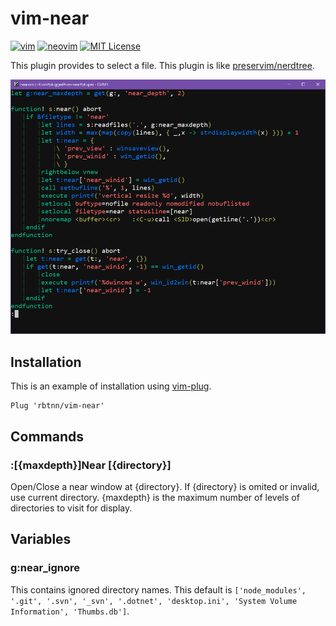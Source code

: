 
# vim-near
[![vim](https://github.com/rbtnn/vim-near/workflows/vim/badge.svg)](https://github.com/rbtnn/vim-near/actions?query=workflow%3Avim)
[![neovim](https://github.com/rbtnn/vim-near/workflows/neovim/badge.svg)](https://github.com/rbtnn/vim-near/actions?query=workflow%3Aneovim)
[![MIT License](https://img.shields.io/badge/license-MIT-blue.svg)](LICENSE)

This plugin provides to select a file.
This plugin is like [preservim/nerdtree](https://github.com/preservim/nerdtree).

![](https://raw.githubusercontent.com/rbtnn/vim-near/main/near.gif)

## Installation

This is an example of installation using [vim-plug](https://github.com/junegunn/vim-plug).

```
Plug 'rbtnn/vim-near'
```

## Commands
### :[{maxdepth}]Near [{directory}]
Open/Close a near window at {directory}. If {directory} is omited or invalid, use current directory.
{maxdepth} is the maximum number of levels of directories to visit for display.

## Variables
### g:near\_ignore
This contains ignored directory names.
This default is `['node_modules', '.git', '.svn', '_svn', '.dotnet', 'desktop.ini', 'System Volume Information', 'Thumbs.db']`.


